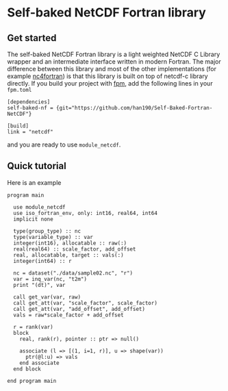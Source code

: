 # Self-baked NetCDF Fortran library

## Get started
The self-baked NetCDF Fortran library is a light weighted NetCDF C Library wrapper and an intermediate interface written in modern Fortran. The major difference between this library and most of the other implementations (for example [nc4fortran](https://github.com/geospace-code/nc4fortran)) is that this library is built on top of netcdf-c library directly. If you build your project with [fpm](https://github.com/fortran-lang/fpm), add the following lines in your `fpm.toml`
```
[dependencies]
self-baked-nf = {git="https://github.com/han190/Self-Baked-Fortran-NetCDF"}

[build]
link = "netcdf"
```
and you are ready to use `module_netcdf`.

## Quick tutorial
Here is an example

```Fortran
program main

  use module_netcdf
  use iso_fortran_env, only: int16, real64, int64
  implicit none

  type(group_type) :: nc
  type(variable_type) :: var
  integer(int16), allocatable :: raw(:)
  real(real64) :: scale_factor, add_offset
  real, allocatable, target :: vals(:)
  integer(int64) :: r

  nc = dataset("./data/sample02.nc", "r")
  var = inq_var(nc, "t2m")
  print "(dt)", var

  call get_var(var, raw)
  call get_att(var, "scale_factor", scale_factor)
  call get_att(var, "add_offset", add_offset)
  vals = raw*scale_factor + add_offset

  r = rank(var)
  block
    real, rank(r), pointer :: ptr => null()
    
    associate (l => [(1, i=1, r)], u => shape(var))
      ptr(@l:u) => vals
    end associate
  end block

end program main
```